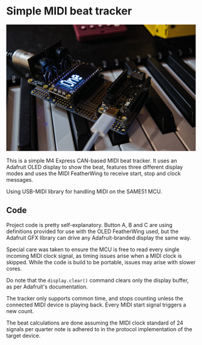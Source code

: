 # Simple MIDI beat tracker

![Image](assets/projekat1web.jpg)

This is a simple M4 Express CAN-based MIDI beat tracker. It uses an Adafruit OLED display to show the beat, features three different display modes and uses the MIDI FeatherWing to receive start, stop and clock messages.

Using USB-MIDI library for handling MIDI on the SAME51 MCU.

## Code

Project code is pretty self-explanatory. Button A, B and C are using definitions provided for use with the OLED FeatherWing used, but the Adafruit GFX library can drive any Adafruit-branded display the same way.

Special care was taken to ensure the MCU is free to read every single incoming MIDI clock signal, as timing issues arise when a MIDI clock is skipped. While the code is build to be portable, issues may arise with slower cores.

Do note that the `display.clear()` command clears only the display buffer, as per Adafruit's documentation.

The tracker only supports common time, and stops counting unless the connected MIDI device is playing back. Every MIDI start signal triggers a new count.

The beat calculations are done assuming the MIDI clock standard of 24 signals per quarter note is adhered to in the protocol implementation of the target device.
